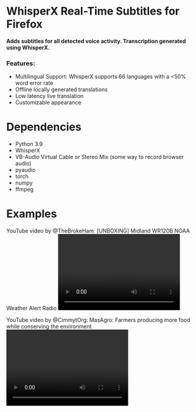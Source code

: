 # WhisperX Real-Time Subtitles for Firefox
**Adds subtitles for all detected voice activity. Transcription generated using WhisperX.**

### Features:
- Multilingual Support: WhisperX supports 66 languages with a <50% word error rate
- Offline locally generated translations
- Low latency live translation
- Customizable appearance


# Dependencies
- Python 3.9
- WhisperX
- VB-Audio Virtual Cable or Stereo Mix (some way to record browser audio)
- pyaudio
- torch
- numpy
- ffmpeg


# Examples
YouTube video by @TheBrokeHam:
[UNBOXING] Midland WR120B NOAA Weather Alert Radio
<video src="https://github.com/user-attachments/assets/bf78025e-b729-4609-99ca-278103b7f3a6" width="320" height="200" controls></video>


YouTube video by @CimmytOrg:
MasAgro: Farmers producing more food while conserving the environment
<video src="https://github.com/user-attachments/assets/72992ac2-64d9-4c53-913a-cd23f0189336" width="320" height="200" controls></video>
